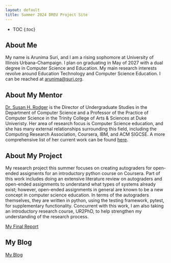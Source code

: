 ```yaml
---
layout: default
title: Summer 2024 DREU Project Site
---
```


* TOC
{:toc}

## About Me

My name is Arunima Suri, and I am a rising sophomore at University of Illinois Urbana-Champaign. I plan on graduating in May of 2027 with a dual degree in Computer Science and Education. My main research interests revolve around Education Technology and Computer Science Education. I can be reached at arunima@suri.org.  

## About My Mentor

[Dr. Susan H. Rodger](https://scholars.duke.edu/person/rodger) is the Director of Undergraduate Studies in the Department of Computer Science and a Professor of the Practice of Computer Science in the Trinity College of Arts & Sciences at Duke Univeristy. Her area of research focus is Computer Science education, and she has many external relationships surrounding this field, including the Computing Research Association, Coursera, IBM, and ACM SIGCSE. A more comprehensive list of her current work can be found [here](https://users.cs.duke.edu/~rodger/). 

## About My Project

My research project this summer focuses on creating autograders for open-ended assigments for an introductory python course on Coursera. Part of this work includes doing an extensive literature review on autograders and open-ended assignments to understand what types of systems already exist; however, open-ended assignments in general are known to be a new concept in computer science education. In terms of the autograders themselves, they are written in python, using the testing framework, pytest, for supplementary functionality. Concurrent with this work, I am also taking an introductory research course, UR2PhD, to help strengthen my understanding of the research process. 

[My Final Report](files/finalreport.pdf)

## My Blog

[My Blog](blog.html)
